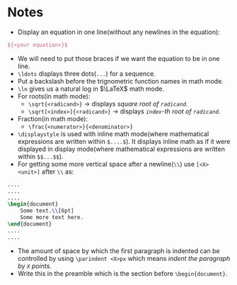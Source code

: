 # Notes

* Display an equation in one line(without any newlines in the equation):
```tex
${<your equation>}$
```
* We will need to put those braces if we want the equation to be in one line.
* `\ldots` displays three dots(`...`) for a sequence.
* Put a backslash before the trignometric function names in math mode.
* `\ln` gives us a natural log in $\LaTeX$ math mode.
* For roots(in math mode):
	* `\sqrt{<radicand>}` &rarr; displays <em>square root of <code>radicand</code></em>.
	* `\sqrt[<index>]{<radicand>}` &rarr; displays <em><code>index</code>-th root of <code>radicand</code></em>.
* Fraction(in math mode):
	* `\frac{<numerator>}{<denominator>}`
* `\displaystyle` is used with inline math mode(where mathematical expressions are written within `$....$`). It displays inline math as if it were displayed in display mode(where mathematical expressions are written within `$$...$$`).
* For getting some more vertical space after a newline(`\\`) use `[<X><unit>]` after `\\` as:

```tex
....
....
....
\begin{document}
	Some text.\\[6pt]
	Some more text here.
\end{document}
....
....
```
* The amount of space by which the first paragraph is indented can be controlled by using `\parindent <X>px` which means <em>indent the paragraph by <code>X</code> points</em>.
* Write this in the preamble which is the section before `\begin{document}`.
